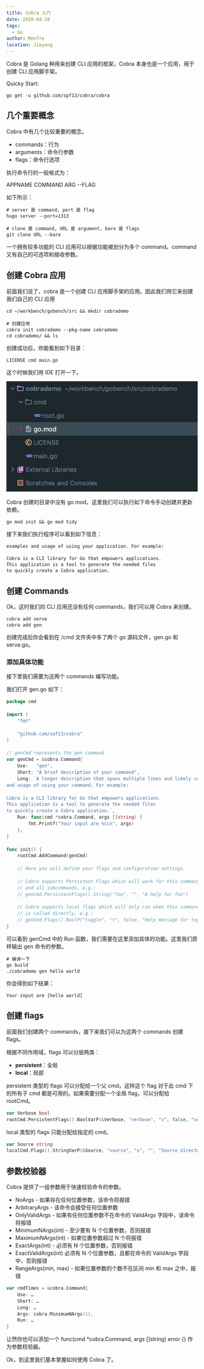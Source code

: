 ```yaml
---
title: Cobra 入门
date: 2020-04-28
tags: 
  - Go
author: Menfre
location: Jieyang  
---
```


Cobra 是 Golang 种用来创建 CLI 应用的框架，Cobra 本身也是一个应用，用于创建 CLI 应用脚手架。

Quicky Start:

```shell
go get -u github.com/spf13/cobra/cobra
```

## 几个重要概念

Cobra 中有几个比较重要的概念。

* commands：行为
* arguments：命令行参数
* flags：命令行选项

执行命令行的一般格式为：

APPNAME COMMAND ARG --FLAG

如下所示：

```shell
# server 是 command, port 是 flag
hugo server --port=1313

# clone 是 command, URL 是 argument, bare 是 flags
git clone URL --bare
```

一个拥有较多功能的 CLI 应用可以根据功能被划分为多个 command。command 又有自己的可选项和接收参数。

## 创建 Cobra 应用

前面我们说了，cobra 是一个创建 CLI 应用脚手架的应用。因此我们用它来创建我们自己的 CLI 应用

```shell
cd ~/workbench/gobench/src && mkdir cobrademo

# 创建应用
cobra init cobrademo --pkg-name cobrademo
cd cobrademo/ && ls
```

创建成功后，你能看到如下目录：

```shell
LICENSE	cmd	main.go
```

这个时候我们用 IDE 打开一下。

![project-structure](/image/cobra-structure.jpg)

Cobra 创建的目录中没有 go.mod，这里我们可以执行如下命令手动创建并更新依赖。

```shell
go mod init && go mod tidy
```

接下来我们执行程序可以看到如下信息：

```text
examples and usage of using your application. For example:

Cobra is a CLI library for Go that empowers applications.
This application is a tool to generate the needed files
to quickly create a Cobra application.
```

## 创建 Commands

Ok，这时我们的 CLI 应用还没有任何 commands，我们可以用 Cobra 来创建。

```shell
cobra add serve
cobra add gen
```

创建完成后你会看到在 /cmd 文件夹中多了两个 go 源码文件，gen.go 和 serve.go。

### 添加具体功能

接下里我们需要为这两个 commands 编写功能。

我们打开 gen.go 如下：

```go
package cmd

import (
	"fmt"

	"github.com/spf13/cobra"
)

// genCmd represents the gen command
var genCmd = &cobra.Command{
	Use:   "gen",
	Short: "A brief description of your command",
	Long: `A longer description that spans multiple lines and likely contains examples
and usage of using your command. For example:

Cobra is a CLI library for Go that empowers applications.
This application is a tool to generate the needed files
to quickly create a Cobra application.`,
	Run: func(cmd *cobra.Command, args []string) {
		fmt.Printf("Your input are %s\n", args)
	},
}

func init() {
	rootCmd.AddCommand(genCmd)

	// Here you will define your flags and configuration settings.

	// Cobra supports Persistent Flags which will work for this command
	// and all subcommands, e.g.:
	// genCmd.PersistentFlags().String("foo", "", "A help for foo")

	// Cobra supports local flags which will only run when this command
	// is called directly, e.g.:
	// genCmd.Flags().BoolP("toggle", "t", false, "Help message for toggle")
}
```

可以看到 genCmd 中的 Run 函数，我们需要在这里添加具体的功能。这里我们原样输出 gen 命令的参数。

```shell
# 编译一下
go build
./cobrademo gen helle world
```

你会得到如下结果：

```text
Your input are [helle world]
```

## 创建 flags

前面我们创建两个 commands，接下来我们可以为这两个 commands 创建 flags。

根据不同作用域，flags 可以分层两类：

* **persistent**：全局
* **local**：局部

persistent 类型的 flags 可以分配给一个父 cmd，这样这个 flag 对于此 cmd 下的所有子 cmd 都是可用的。如果需要分配一个全局 flag，可以分配给 rootCmd。

```go
var Verbose bool
rootCmd.PersistentFlags().BoolVarP(&Verbose, "verbose", "v", false, "verbose output")
```

local 类型的 flags 只能分配给指定的 cmd。

```go
var Source string
localCmd.Flags().StringVarP(&Source, "source", "s", "", "Source directory to read from")
```

## 参数校验器

Cobra 提供了一组参数用于快速校验命令的参数。

- NoArgs - 如果存在任何位置参数，该命令将报错
- ArbitraryArgs - 该命令会接受任何位置参数
- OnlyValidArgs - 如果有任何位置参数不在命令的 ValidArgs 字段中，该命令将报错
- MinimumNArgs(int) - 至少要有 N 个位置参数，否则报错
- MaximumNArgs(int) - 如果位置参数超过 N 个将报错
- ExactArgs(int) - 必须有 N 个位置参数，否则报错
- ExactValidArgs(int) 必须有 N 个位置参数，且都在命令的 ValidArgs 字段中，否则报错
- RangeArgs(min, max) - 如果位置参数的个数不在区间 min 和 max 之中，报错

```go
var cmdTimes = &cobra.Command{
    Use: …
    Short: …
    Long: …
    Args: cobra.MinimumNArgs(1),
    Run: …
}
```

让然你也可以添加一个 func(cmd *cobra.Command, args []string) error {} 作为参数校验器。

Ok，到这里我们基本掌握如何使用 Cobra 了。
